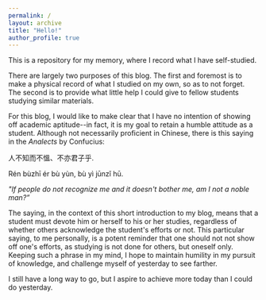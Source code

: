 ```yaml
---
permalink: /
layout: archive
title: "Hello!"
author_profile: true
---
```


This is a repository for my memory, where I record what I have self-studied. 

There are largely two purposes of this blog. The first and foremost is to make a physical record of what I studied on my own, so as to not forget. The second is to provide what little help I could give to fellow students studying similar materials. 

For this blog, I would like to make clear that I have no intention of showing off academic aptitude--in fact, it is my goal to retain a humble attitude as a student. Although not necessarily proficient in Chinese, there is this saying in the *Analects* by Confucius: 

人不知而不慍、不亦君子乎.

Rén bùzhī ér bù yùn, bù yì jūnzǐ hū.

*"If people do not recognize me and it doesn't bother me, am I not a *noble man*?”*

The saying, in the context of this short introduction to my blog, means that a student must devote him or herself to his or her studies, regardless of whether others acknowledge the student's efforts or not. This particular saying, to me personally, is a potent reminder that one should not not show off one's efforts, as studying is not done for others, but oneself only. Keeping such a phrase in my mind, I hope to maintain humility in my pursuit of knowledge, and challenge myself of yesterday to see farther. 

I still have a long way to go, but I aspire to achieve more today than I could do yesterday. 
